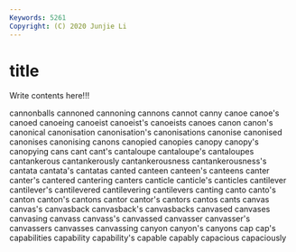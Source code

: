 ```yaml
---
Keywords: 5261
Copyright: (C) 2020 Junjie Li
---
```


# title

Write contents here!!!
 
cannonballs 
cannoned 
cannoning 
cannons 
cannot 
canny 
canoe 
canoe's 
canoed
canoeing 
canoeist 
canoeist's 
canoeists 
canoes 
canon 
canon's 
canonical 
canonisation 
canonisation's
canonisations 
canonise 
canonised 
canonises 
canonising 
canons 
canopied 
canopies 
canopy 
canopy's
canopying 
cans 
cant 
cant's 
cantaloupe 
cantaloupe's 
cantaloupes 
cantankerous 
cantankerously 
cantankerousness
cantankerousness's 
cantata 
cantata's 
cantatas 
canted 
canteen 
canteen's 
canteens 
canter 
canter's
cantered 
cantering 
canters 
canticle 
canticle's 
canticles 
cantilever 
cantilever's 
cantilevered 
cantilevering
cantilevers 
canting 
canto 
canto's 
canton 
canton's 
cantons 
cantor 
cantor's 
cantors
cantos 
cants 
canvas 
canvas's 
canvasback 
canvasback's 
canvasbacks 
canvased 
canvases 
canvasing
canvass 
canvass's 
canvassed 
canvasser 
canvasser's 
canvassers 
canvasses 
canvassing 
canyon 
canyon's
canyons 
cap 
cap's 
capabilities 
capability 
capability's 
capable 
capably 
capacious 
capaciously
